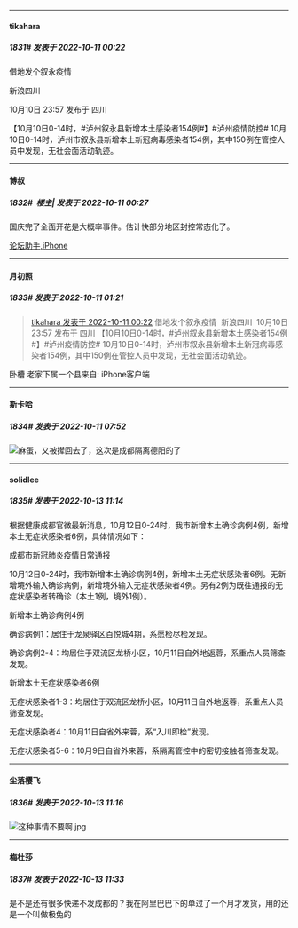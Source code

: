 

*****

####  tikahara  
##### 1831#       发表于 2022-10-11 00:22

借地发个叙永疫情

新浪四川 

10月10日 23:57 发布于 四川

【10月10日0-14时，#泸州叙永县新增本土感染者154例#】#泸州疫情防控# 10月10日0-14时，泸州市叙永县新增本土新冠病毒感染者154例，其中150例在管控人员中发现，无社会面活动轨迹。

*****

####  博叔  
##### 1832#         楼主| 发表于 2022-10-11 00:27

国庆完了全面开花是大概率事件。估计快部分地区封控常态化了。

[论坛助手,iPhone](https://bbs.saraba1st.com/2b/forum.php?mod=viewthread&amp;tid=2029836)

*****

####  月初照  
##### 1833#       发表于 2022-10-11 01:21

<blockquote><a href="httphttps://bbs.saraba1st.com/2b/forum.php?mod=redirect&amp;goto=findpost&amp;pid=57853161&amp;ptid=2081289" target="_blank"> tikahara 发表于 2022-10-11 00:22</a> 借地发个叙永疫情  新浪四川  10月10日 23:57 发布于 四川 【10月10日0-14时，#泸州叙永县新增本土感染者154例#】#泸州疫情防控# 10月10日0-14时，泸州市叙永县新增本土新冠病毒感染者154例，其中150例在管控人员中发现，无社会面活动轨迹。  </blockquote>
卧槽 老家下属一个县来自: iPhone客户端



*****

####  斯卡哈  
##### 1834#       发表于 2022-10-11 07:52

<img src="https://static.saraba1st.com/image/smiley/face2017/037.png" referrerpolicy="no-referrer">麻蛋，又被撵回去了，这次是成都隔离德阳的了



*****

####  solidlee  
##### 1835#       发表于 2022-10-13 11:14

根据健康成都官微最新消息，10月12日0-24时，我市新增本土确诊病例4例，新增本土无症状感染者6例，具体情况如下：

成都市新冠肺炎疫情日常通报

10月12日0-24时，我市新增本土确诊病例4例，新增本土无症状感染者6例。无新增境外输入确诊病例，新增境外输入无症状感染者4例。另有2例为既往通报的无症状感染者转确诊（本土1例，境外1例）。

新增本土确诊病例4例

确诊病例1：居住于龙泉驿区百悦城4期，系愿检尽检发现。

确诊病例2-4：均居住于双流区龙桥小区，10月11日自外地返蓉，系重点人员筛查发现。

新增本土无症状感染者6例

无症状感染者1-3：均居住于双流区龙桥小区，10月11日自外地返蓉，系重点人员筛查发现。

无症状感染者4：10月11日自省外来蓉，系“入川即检”发现。 

无症状感染者5-6：10月9日自省外来蓉，系隔离管控中的密切接触者筛查发现。

*****

####  尘落樱飞  
##### 1836#       发表于 2022-10-13 11:16

<img src="https://static.saraba1st.com/image/smiley/face2017/118.png" referrerpolicy="no-referrer">这种事情不要啊.jpg



*****

####  梅杜莎  
##### 1837#       发表于 2022-10-13 11:33

是不是还有很多快递不发成都的？我在阿里巴巴下的单过了一个月才发货，用的还是一个叫做极兔的

